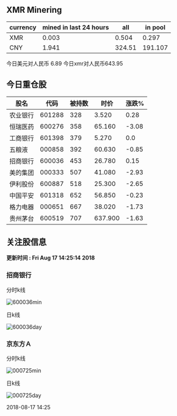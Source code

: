 ## XMR Minering

|currency|mined in last 24 hours|all|in pool|
|---|---|---|---|
|XMR|0.003|0.504|0.297|
|CNY|1.941|324.51|191.107|

今日美元对人民币 6.89	今日xmr对人民币643.95


## 今日重仓股 

|股名|代码|被持数|时价|涨跌%|
|---|---|---|---|---|
|农业银行|601288|328|3.520|0.28|
|恒瑞医药|600276|358|65.160|-3.08|
|工商银行|601398|379|5.270|0.0|
|五粮液|000858|392|60.630|-0.85|
|招商银行|600036|453|26.780|0.15|
|美的集团|000333|507|41.080|-2.93|
|伊利股份|600887|518|25.300|-2.65|
|中国平安|601318|652|56.850|-0.23|
|格力电器|000651|667|38.020|-1.73|
|贵州茅台|600519|707|637.900|-1.63|

## 关注股信息
**更新时间 : Fri Aug 17 14:25:14 2018**
### 招商银行 
分时k线

![600036min](http://image.sinajs.cn/newchart/min/n/sh600036.gif)

日k线

![600036day](http://image.sinajs.cn/newchart/daily/n/sh600036.gif)

### 京东方Ａ 
分时k线

![000725min](http://image.sinajs.cn/newchart/min/n/sz000725.gif)

日k线

![000725day](http://image.sinajs.cn/newchart/daily/n/sz000725.gif)

2018-08-17 14:25